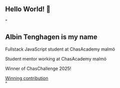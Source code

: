 ## Hello World! 👋
"<article class="Introduction">
  <h1> 
    Albin Tenghagen is my name  
  </h1>
  
  <p> Fullstack JavaScript student at ChasAcademy malmö </p>
  <p> Student mentor working at ChasAcademy malmö </p>
  
  <p> Winner of ChasChallenge 2025! </p>
  <a href="https://chasacademy.se/job/grupp-26-the-fellowship-of-the-code">
  Winning contribution
  </a>
</article>"
